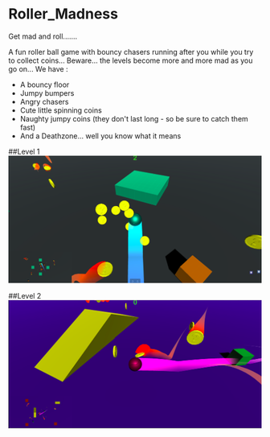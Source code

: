 [//]: # (Image References)

[image1]: https://github.com/Vishal0703/Roller_Madness/blob/master/Pics/image.png "Level 1 preview"
[image2]: https://github.com/Vishal0703/Roller_Madness/blob/master/Pics/image2.png "Level 2 preview"


# Roller_Madness
Get mad and roll.......

A fun roller ball game with bouncy chasers running after you while you try to collect coins... Beware... the levels become more and more mad as you go on... 
We have :
- A bouncy floor
- Jumpy bumpers
- Angry chasers
- Cute little spinning coins
- Naughty jumpy coins (they don't last long - so be sure to catch them fast)
- And a Deathzone... well you know what it means

##Level 1
![Level 1 preview][image1]

##Level 2
![Level 2 preview][image2]
